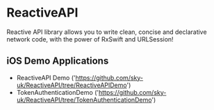 # ReactiveAPI
Reactive API library allows you to write clean, concise and declarative network code, with the power of RxSwift and URLSession!

## iOS Demo Applications
- ReactiveAPI Demo ('https://github.com/sky-uk/ReactiveAPI/tree/ReactiveAPIDemo')
- TokenAuthenticationDemo ('https://github.com/sky-uk/ReactiveAPI/tree/TokenAuthenticationDemo')
